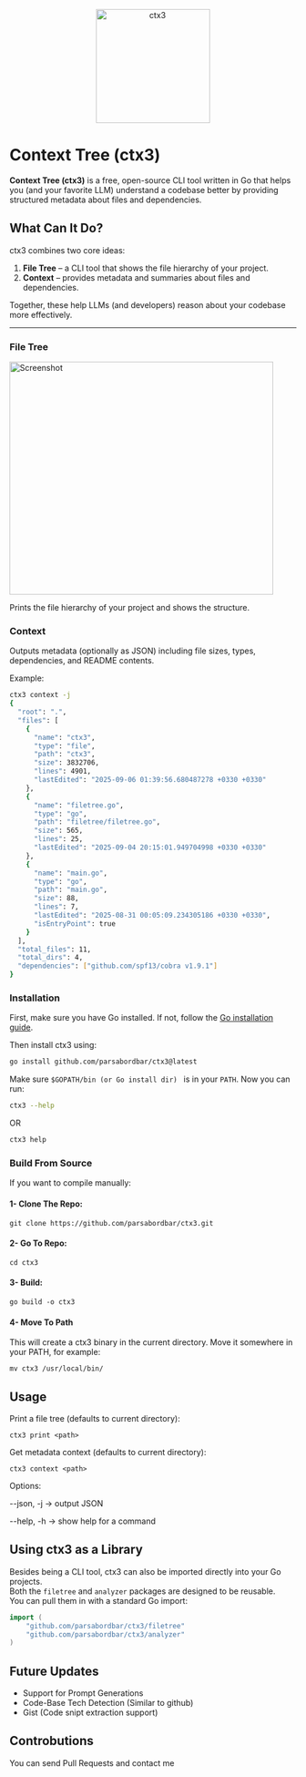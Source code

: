 
<p align="center">
  <img width="200" alt="ctx3" src="https://github.com/user-attachments/assets/7cca9bd3-5587-4df0-a7c1-c5b4323d6a8e" />
</p>

# Context Tree (ctx3)

**Context Tree (ctx3)** is a free, open-source CLI tool written in Go that helps you (and your favorite LLM) understand a codebase better by providing structured metadata about files and dependencies.


##  What Can It Do?

ctx3 combines two core ideas:

1. **File Tree** – a CLI tool that shows the file hierarchy of your project.
2. **Context** – provides metadata and summaries about files and dependencies.

Together, these help LLMs (and developers) reason about your codebase more effectively.

---

###  File Tree
<img width="463" height="409" alt="Screenshot" src="https://github.com/user-attachments/assets/3d2ab86c-4ee3-4e80-a7ef-35e9b1ddacbf" />

Prints the file hierarchy of your project and shows the structure.

### Context
Outputs metadata (optionally as JSON) including file sizes, types, dependencies, and README contents.

Example:

```bash
ctx3 context -j
{
  "root": ".",
  "files": [
    {
      "name": "ctx3",
      "type": "file",
      "path": "ctx3",
      "size": 3832706,
      "lines": 4901,
      "lastEdited": "2025-09-06 01:39:56.680487278 +0330 +0330"
    },
    {
      "name": "filetree.go",
      "type": "go",
      "path": "filetree/filetree.go",
      "size": 565,
      "lines": 25,
      "lastEdited": "2025-09-04 20:15:01.949704998 +0330 +0330"
    },
    {
      "name": "main.go",
      "type": "go",
      "path": "main.go",
      "size": 88,
      "lines": 7,
      "lastEdited": "2025-08-31 00:05:09.234305186 +0330 +0330",
      "isEntryPoint": true
    }
  ],
  "total_files": 11,
  "total_dirs": 4,
  "dependencies": ["github.com/spf13/cobra v1.9.1"]
}
```
### Installation

First, make sure you have Go installed. If not, follow the [Go installation guide](https://go.dev/doc/install).

Then install ctx3 using:

```bash
go install github.com/parsabordbar/ctx3@latest
```

Make sure ``$GOPATH/bin (or Go install dir) `` is in your ``PATH``.
Now you can run:

```bash
ctx3 --help
```
OR
```bash
ctx3 help
```

### Build From Source

If you want to compile manually:

#### 1- Clone The Repo:
```
git clone https://github.com/parsabordbar/ctx3.git
```
#### 2- Go To Repo:
```
cd ctx3
```
#### 3- Build:
```
go build -o ctx3
```
#### 4- Move To Path
This will create a ctx3 binary in the current directory. Move it somewhere in your PATH, for example:
```
mv ctx3 /usr/local/bin/
```

## Usage

Print a file tree (defaults to current directory):
```
ctx3 print <path>
```


Get metadata context (defaults to current directory):
```
ctx3 context <path>
```
Options:

--json, -j → output JSON

--help, -h → show help for a command

## Using ctx3 as a Library

Besides being a CLI tool, ctx3 can also be imported directly into your Go projects.  
Both the `filetree` and `analyzer` packages are designed to be reusable.  
You can pull them in with a standard Go import:

```go
import (
    "github.com/parsabordbar/ctx3/filetree"
    "github.com/parsabordbar/ctx3/analyzer"
)
```

## Future Updates

- Support for Prompt Generations
- Code-Base Tech Detection (Similar to github)
- Gist (Code snipt extraction support)

## Controbutions 
You can send Pull Requests and contact me
